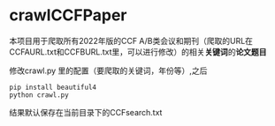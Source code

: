 # crawlCCFPaper
本项目用于爬取所有2022年版的CCF A/B类会议和期刊（爬取的URL在CCFAURL.txt和CCFBURL.txt里，可以进行修改）的相关**关键词**的**论文题目**

 修改crawl.py 里的配置（要爬取的关键词，年份等）,之后
 ```
 pip install beautiful4
 python crawl.py
 ```
 结果默认保存在当前目录下的CCFsearch.txt
